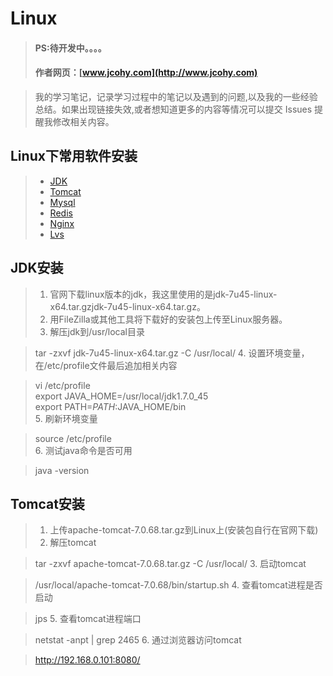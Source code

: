 #  Linux
> #### PS:待开发中。。。。
> #### 作者网页：[www.jcohy.com](http://www.jcohy.com)  	

>  我的学习笔记，记录学习过程中的笔记以及遇到的问题,以及我的一些经验总结。如果出现链接失效,或者想知道更多的内容等情况可以提交 Issues 提醒我修改相关内容。

## Linux下常用软件安装
> * [JDK](#jdk)
> * [Tomcat](#tomcat)
> * [Mysql](#mysql)
> * [Redis](#redis)
> * [Nginx](#nginx)
> * [Lvs](#lvs)

<p id ="jdk">

## JDK安装

>  1.  官网下载linux版本的jdk，我这里使用的是jdk-7u45-linux-x64.tar.gzjdk-7u45-linux-x64.tar.gz。
>  2.  用FileZilla或其他工具将下载好的安装包上传至Linux服务器。
>  3.  解压jdk到/usr/local目录       

>   tar -zxvf jdk-7u45-linux-x64.tar.gz -C /usr/local/
>  4.  设置环境变量，在/etc/profile文件最后追加相关内容

>    vi /etc/profile</br>
>    export JAVA_HOME=/usr/local/jdk1.7.0_45</br>
>    export PATH=$PATH:$JAVA_HOME/bin</br>
>  5.  刷新环境变量

>    source /etc/profile</br>
>  6.  测试java命令是否可用

>    java -version</br>

<p id ="tomcat">

## Tomcat安装

>  1.  上传apache-tomcat-7.0.68.tar.gz到Linux上(安装包自行在官网下载)
>  2.  解压tomcat

>  tar -zxvf apache-tomcat-7.0.68.tar.gz -C /usr/local/
>  3.  启动tomcat

>  /usr/local/apache-tomcat-7.0.68/bin/startup.sh
>  4.  查看tomcat进程是否启动

>  jps
>  5.  查看tomcat进程端口

>    netstat -anpt | grep 2465
>  6.  通过浏览器访问tomcat

>   http://192.168.0.101:8080/

